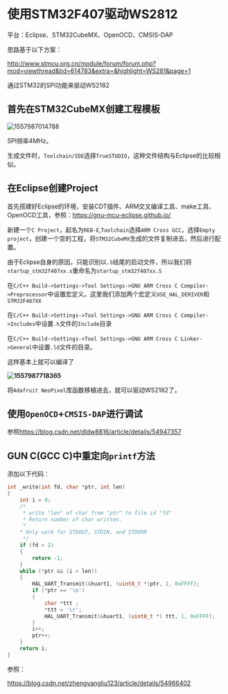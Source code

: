 # 使用STM32F407驱动WS2812

平台：Eclipse、STM32CubeMX、OpenOCD、CMSIS-DAP

思路基于以下方案：

<http://www.stmcu.org.cn/module/forum/forum.php?mod=viewthread&tid=614783&extra=&highlight=WS281&page=1>

通过STM32的SPI功能来驱动WS2182

## 首先在STM32CubeMX创建工程模板

![1557987014788](C:\Users\Administrator\AppData\Roaming\Typora\typora-user-images\1557987014788.png)

SPI频率4MHz。

生成文件时，`Toolchain/IDE`选择`TrueSTUDIO`，这种文件结构与Eclipse的比较相似。

## 在Eclipse创建Project

首先搭建好Eclipse的环境，安装CDT插件、ARM交叉编译工具、make工具、OpenOCD工具，参照：<https://gnu-mcu-eclipse.github.io/>

新建一个`C Project`，起名为`REB-E`,`Toolchain`选择`ARM Cross GCC`，选择`Empty project`，创建一个空的工程，将`STM32CubeMX`生成的文件复制进去，然后进行配置。

由于Eclipse自身的原因，只能识别以`.S`结尾的启动文件，所以我们将`startup_stm32f407xx.s`重命名为`startup_stm32f407xx.S`

在`C/C++ Build->Settings->Tool Settings->GNU ARM Cross C Compiler->Preprocessor`中设置宏定义。这里我们添加两个宏定义`USE_HAL_DERIVER`和`STM32F407XX`

在`C/C++ Build->Settings->Tool Settings->GNU ARM Cross C Compiler->Includes`中设置`.h`文件的`Include`目录

在`C/C++ Build->Settings->Tool Settings->GNU ARM Cross C Linker->General`中设置`.ld`文件的目录。

这样基本上就可以编译了



**![1557987718365](C:\Users\Administrator\AppData\Roaming\Typora\typora-user-images\1557987718365.png)**



将`Adafruit NeoPixel`库函数移植进去，就可以驱动WS2182了。

## 使用`OpenOCD`+`CMSIS-DAP`进行调试

参照<https://blog.csdn.net/dldw8816/article/details/54947357>

## GUN C(GCC C)中重定向`printf`方法

添加以下代码：

``` c
int _write(int fd, char *ptr, int len)
{
    int i = 0;
    /*
     * write "len" of char from "ptr" to file id "fd"
     * Return number of char written.
     *
    * Only work for STDOUT, STDIN, and STDERR
     */
    if (fd > 2)
    {
        return -1;
    }
    while (*ptr && (i < len))
    {
    	HAL_UART_Transmit(&huart1, (uint8_t *)ptr, 1, 0xFFFF);
        if (*ptr == '\n')
        {
        	char *ttt ;
        	*ttt = '\r';
            HAL_UART_Transmit(&huart1, (uint8_t *) ttt, 1, 0xFFFF);
        }
        i++;
        ptr++;
    }
    return i;
}
```

参照：

<https://blog.csdn.net/zhengyangliu123/article/details/54966402>